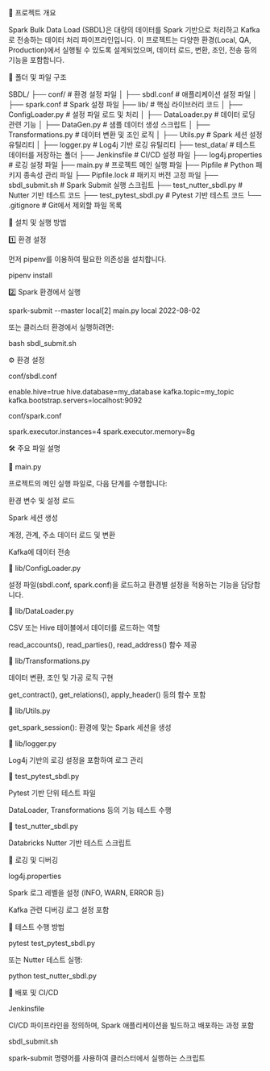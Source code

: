 📌 프로젝트 개요

Spark Bulk Data Load (SBDL)은 대량의 데이터를 Spark 기반으로 처리하고 Kafka로 전송하는 데이터 처리 파이프라인입니다. 이 프로젝트는 다양한 환경(Local, QA, Production)에서 실행될 수 있도록 설계되었으며, 데이터 로드, 변환, 조인, 전송 등의 기능을 포함합니다.

📂 폴더 및 파일 구조

SBDL/
├── conf/                  # 환경 설정 파일
│   ├── sbdl.conf          # 애플리케이션 설정 파일
│   ├── spark.conf         # Spark 설정 파일
├── lib/                   # 핵심 라이브러리 코드
│   ├── ConfigLoader.py    # 설정 파일 로드 및 처리
│   ├── DataLoader.py      # 데이터 로딩 관련 기능
│   ├── DataGen.py         # 샘플 데이터 생성 스크립트
│   ├── Transformations.py # 데이터 변환 및 조인 로직
│   ├── Utils.py           # Spark 세션 설정 유틸리티
│   ├── logger.py          # Log4j 기반 로깅 유틸리티
├── test_data/             # 테스트 데이터를 저장하는 폴더
├── Jenkinsfile            # CI/CD 설정 파일
├── log4j.properties       # 로깅 설정 파일
├── main.py                # 프로젝트 메인 실행 파일
├── Pipfile                # Python 패키지 종속성 관리 파일
├── Pipfile.lock           # 패키지 버전 고정 파일
├── sbdl_submit.sh         # Spark Submit 실행 스크립트
├── test_nutter_sbdl.py    # Nutter 기반 테스트 코드
├── test_pytest_sbdl.py    # Pytest 기반 테스트 코드
└── .gitignore             # Git에서 제외할 파일 목록

🚀 설치 및 실행 방법

1️⃣ 환경 설정

먼저 pipenv를 이용하여 필요한 의존성을 설치합니다.

pipenv install

2️⃣ Spark 환경에서 실행

spark-submit --master local[2] main.py local 2022-08-02

또는 클러스터 환경에서 실행하려면:

bash sbdl_submit.sh

⚙️ 환경 설정

conf/sbdl.conf

enable.hive=true
hive.database=my_database
kafka.topic=my_topic
kafka.bootstrap.servers=localhost:9092

conf/spark.conf

spark.executor.instances=4
spark.executor.memory=8g

🛠 주요 파일 설명

🔹 main.py

프로젝트의 메인 실행 파일로, 다음 단계를 수행합니다:

환경 변수 및 설정 로드

Spark 세션 생성

계정, 관계, 주소 데이터 로드 및 변환

Kafka에 데이터 전송

🔹 lib/ConfigLoader.py

설정 파일(sbdl.conf, spark.conf)을 로드하고 환경별 설정을 적용하는 기능을 담당합니다.

🔹 lib/DataLoader.py

CSV 또는 Hive 테이블에서 데이터를 로드하는 역할

read_accounts(), read_parties(), read_address() 함수 제공

🔹 lib/Transformations.py

데이터 변환, 조인 및 가공 로직 구현

get_contract(), get_relations(), apply_header() 등의 함수 포함

🔹 lib/Utils.py

get_spark_session(): 환경에 맞는 Spark 세션을 생성

🔹 lib/logger.py

Log4j 기반의 로깅 설정을 포함하여 로그 관리

🔹 test_pytest_sbdl.py

Pytest 기반 단위 테스트 파일

DataLoader, Transformations 등의 기능 테스트 수행

🔹 test_nutter_sbdl.py

Databricks Nutter 기반 테스트 스크립트

📜 로깅 및 디버깅

log4j.properties

Spark 로그 레벨을 설정 (INFO, WARN, ERROR 등)

Kafka 관련 디버깅 로그 설정 포함

🧪 테스트 수행 방법

pytest test_pytest_sbdl.py

또는 Nutter 테스트 실행:

python test_nutter_sbdl.py

🚀 배포 및 CI/CD

Jenkinsfile

CI/CD 파이프라인을 정의하며, Spark 애플리케이션을 빌드하고 배포하는 과정 포함

sbdl_submit.sh

spark-submit 명령어를 사용하여 클러스터에서 실행하는 스크립트
